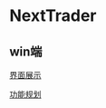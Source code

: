 # NextTrader
## win端
[界面展示](https://github.com/calmstreet/NextTrader/issues/1#issuecomment-2236873200)

[功能规划](https://github.com/calmstreet/NextTrader/issues/3)
